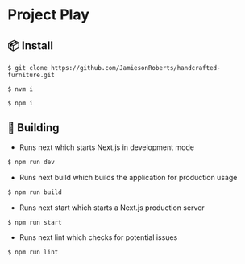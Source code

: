 # Project Play

## 📦 Install

```
$ git clone https://github.com/JamiesonRoberts/handcrafted-furniture.git

$ nvm i

$ npm i
```

## 🔨 Building

- Runs next which starts Next.js in development mode

```bash
$ npm run dev
```

- Runs next build which builds the application for production usage

```bash
$ npm run build
```

- Runs next start which starts a Next.js production server

```bash
$ npm run start
```

- Runs next lint which checks for potential issues

```bash
$ npm run lint
```
